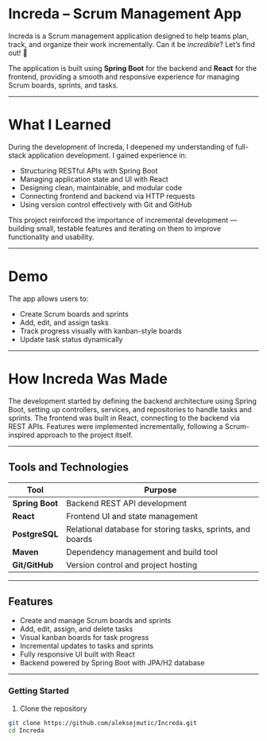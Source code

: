 # Increda – Scrum Management App

Increda is a Scrum management application designed to help teams plan, track, and organize their work incrementally. Can it be *incredible*? Let’s find out! 🚀  

The application is built using **Spring Boot** for the backend and **React** for the frontend, providing a smooth and responsive experience for managing Scrum boards, sprints, and tasks.

---

# What I Learned

During the development of Increda, I deepened my understanding of full-stack application development. I gained experience in:  

- Structuring RESTful APIs with Spring Boot  
- Managing application state and UI with React  
- Designing clean, maintainable, and modular code  
- Connecting frontend and backend via HTTP requests  
- Using version control effectively with Git and GitHub  

This project reinforced the importance of incremental development — building small, testable features and iterating on them to improve functionality and usability.

---

# Demo

The app allows users to:  

- Create Scrum boards and sprints  
- Add, edit, and assign tasks  
- Track progress visually with kanban-style boards  
- Update task status dynamically  

---

# How Increda Was Made

The development started by defining the backend architecture using Spring Boot, setting up controllers, services, and repositories to handle tasks and sprints. The frontend was built in React, connecting to the backend via REST APIs. Features were implemented incrementally, following a Scrum-inspired approach to the project itself.

---

## Tools and Technologies

| Tool | Purpose |
|------|---------|
| **Spring Boot** | Backend REST API development |
| **React** | Frontend UI and state management |
| **PostgreSQL** | Relational database for storing tasks, sprints, and boards |
| **Maven** | Dependency management and build tool |
| **Git/GitHub** | Version control and project hosting |

---

## Features

- Create and manage Scrum boards and sprints  
- Add, edit, assign, and delete tasks  
- Visual kanban boards for task progress  
- Incremental updates to tasks and sprints  
- Fully responsive UI built with React  
- Backend powered by Spring Boot with JPA/H2 database  

---

### Getting Started

1. Clone the repository  

```bash
git clone https://github.com/aleksejmutic/Increda.git
cd Increda
